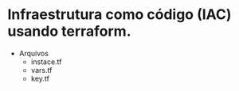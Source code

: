 # Infraestrutura como código (IAC) usando terraform.
- Arquivos
    - instace.tf
    - vars.tf
    - key.tf
